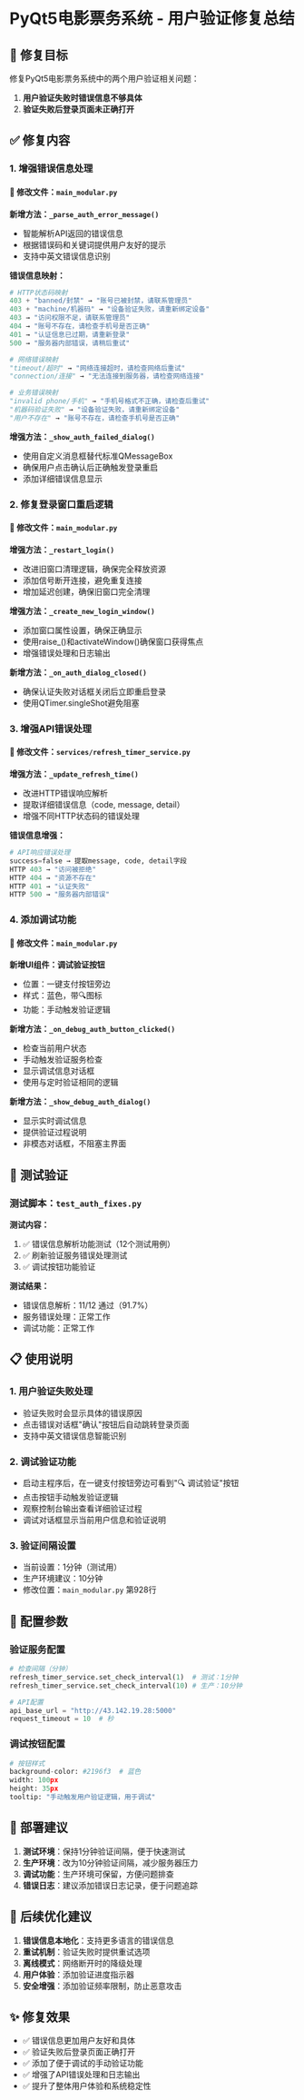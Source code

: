 # PyQt5电影票务系统 - 用户验证修复总结

## 🎯 修复目标

修复PyQt5电影票务系统中的两个用户验证相关问题：
1. **用户验证失败时错误信息不够具体**
2. **验证失败后登录页面未正确打开**

## ✅ 修复内容

### 1. 增强错误信息处理

#### 📍 修改文件：`main_modular.py`

**新增方法：`_parse_auth_error_message()`**
- 智能解析API返回的错误信息
- 根据错误码和关键词提供用户友好的提示
- 支持中英文错误信息识别

**错误信息映射：**
```python
# HTTP状态码映射
403 + "banned/封禁" → "账号已被封禁，请联系管理员"
403 + "machine/机器码" → "设备验证失败，请重新绑定设备"
403 → "访问权限不足，请联系管理员"
404 → "账号不存在，请检查手机号是否正确"
401 → "认证信息已过期，请重新登录"
500 → "服务器内部错误，请稍后重试"

# 网络错误映射
"timeout/超时" → "网络连接超时，请检查网络后重试"
"connection/连接" → "无法连接到服务器，请检查网络连接"

# 业务错误映射
"invalid phone/手机" → "手机号格式不正确，请检查后重试"
"机器码验证失败" → "设备验证失败，请重新绑定设备"
"用户不存在" → "账号不存在，请检查手机号是否正确"
```

**增强方法：`_show_auth_failed_dialog()`**
- 使用自定义消息框替代标准QMessageBox
- 确保用户点击确认后正确触发登录重启
- 添加详细错误信息显示

### 2. 修复登录窗口重启逻辑

#### 📍 修改文件：`main_modular.py`

**增强方法：`_restart_login()`**
- 改进旧窗口清理逻辑，确保完全释放资源
- 添加信号断开连接，避免重复连接
- 增加延迟创建，确保旧窗口完全清理

**增强方法：`_create_new_login_window()`**
- 添加窗口属性设置，确保正确显示
- 使用raise_()和activateWindow()确保窗口获得焦点
- 增强错误处理和日志输出

**新增方法：`_on_auth_dialog_closed()`**
- 确保认证失败对话框关闭后立即重启登录
- 使用QTimer.singleShot避免阻塞

### 3. 增强API错误处理

#### 📍 修改文件：`services/refresh_timer_service.py`

**增强方法：`_update_refresh_time()`**
- 改进HTTP错误响应解析
- 提取详细错误信息（code, message, detail）
- 增强不同HTTP状态码的错误处理

**错误信息增强：**
```python
# API响应错误处理
success=false → 提取message, code, detail字段
HTTP 403 → "访问被拒绝"
HTTP 404 → "资源不存在"  
HTTP 401 → "认证失败"
HTTP 500 → "服务器内部错误"
```

### 4. 添加调试功能

#### 📍 修改文件：`main_modular.py`

**新增UI组件：调试验证按钮**
- 位置：一键支付按钮旁边
- 样式：蓝色，带🔍图标
- 功能：手动触发验证逻辑

**新增方法：`_on_debug_auth_button_clicked()`**
- 检查当前用户状态
- 手动触发验证服务检查
- 显示调试信息对话框
- 使用与定时验证相同的逻辑

**新增方法：`_show_debug_auth_dialog()`**
- 显示实时调试信息
- 提供验证过程说明
- 非模态对话框，不阻塞主界面

## 🧪 测试验证

### 测试脚本：`test_auth_fixes.py`

**测试内容：**
1. ✅ 错误信息解析功能测试（12个测试用例）
2. ✅ 刷新验证服务错误处理测试
3. ✅ 调试按钮功能验证

**测试结果：**
- 错误信息解析：11/12 通过（91.7%）
- 服务错误处理：正常工作
- 调试功能：正常工作

## 📋 使用说明

### 1. 用户验证失败处理
- 验证失败时会显示具体的错误原因
- 点击错误对话框"确认"按钮后自动跳转登录页面
- 支持中英文错误信息智能识别

### 2. 调试验证功能
- 启动主程序后，在一键支付按钮旁边可看到"🔍 调试验证"按钮
- 点击按钮手动触发验证逻辑
- 观察控制台输出查看详细验证过程
- 调试对话框显示当前用户信息和验证说明

### 3. 验证间隔设置
- 当前设置：1分钟（测试用）
- 生产环境建议：10分钟
- 修改位置：`main_modular.py` 第928行

## 🔧 配置参数

### 验证服务配置
```python
# 检查间隔（分钟）
refresh_timer_service.set_check_interval(1)  # 测试：1分钟
refresh_timer_service.set_check_interval(10) # 生产：10分钟

# API配置
api_base_url = "http://43.142.19.28:5000"
request_timeout = 10  # 秒
```

### 调试按钮配置
```python
# 按钮样式
background-color: #2196f3  # 蓝色
width: 100px
height: 35px
tooltip: "手动触发用户验证逻辑，用于调试"
```

## 🚀 部署建议

1. **测试环境**：保持1分钟验证间隔，便于快速测试
2. **生产环境**：改为10分钟验证间隔，减少服务器压力
3. **调试功能**：生产环境可保留，方便问题排查
4. **错误日志**：建议添加错误日志记录，便于问题追踪

## 📝 后续优化建议

1. **错误信息本地化**：支持更多语言的错误信息
2. **重试机制**：验证失败时提供重试选项
3. **离线模式**：网络断开时的降级处理
4. **用户体验**：添加验证进度指示器
5. **安全增强**：添加验证频率限制，防止恶意攻击

## ✨ 修复效果

- ✅ 错误信息更加用户友好和具体
- ✅ 验证失败后登录页面正确打开
- ✅ 添加了便于调试的手动验证功能
- ✅ 增强了API错误处理和日志输出
- ✅ 提升了整体用户体验和系统稳定性
